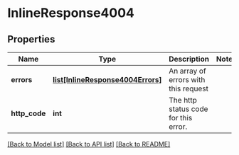 # InlineResponse4004

## Properties
Name | Type | Description | Notes
------------ | ------------- | ------------- | -------------
**errors** | [**list[InlineResponse4004Errors]**](InlineResponse4004Errors.md) | An array of errors with this request | 
**http_code** | **int** | The http status code for this error. | 

[[Back to Model list]](../README.md#documentation-for-models) [[Back to API list]](../README.md#documentation-for-api-endpoints) [[Back to README]](../README.md)

